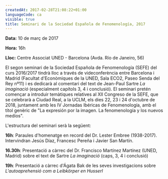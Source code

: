```yaml
---
createdAt: 2017-02-28T21:08:22+01:00
languageCode: ca
visible: true
title: Seminari de la Sociedad Española de Fenomenología, 2017
---
```


**Data:** 10 de març de 2017

**Hora:** 16h

**Lloc:** Centre Associat UNED - Barcelona (Avda. Río de Janeiro, 56)

El segon seminari de la Sociedad Española de Fenomenología (SEFE) del curs 2016/2017 tindrà lloc a través de videconferència entre Barcelona i Madrid (Facultat d'Econòmiques de la UNED, Sala ECO2, Paseo Senda del Rey nº11) i es dedicarà al comentari del text de Jean-Paul Sartre _La imaginació_ (especialment capítols 3, 4 i conclusió). El seminari pretén començar a introduir temàtiques relatives al XII Congreso de la SEFE, que se celebrarà a Ciudad Real, a la UCLM, els dies 22, 23 i 24 d'octubre de 2018, juntament amb les IV Jornadas Ibéricas de Fenomenología, amb el títol genèric de "La expresión por la imagen. La fenomenología y los nuevos medios".

L'estructura del seminari serà la següent:

**16h**: Paraules d'homenatge en record del Dr. Lester Embree (1938-2017). Intervindran Jesús Díaz, Francesc Pereña i Javier San Martín.

**16.30h**: Presentació a càrrec del Dr. Francisco Martínez Martínez (UNED, Madrid) sobre el text de Sartre _La imaginació_ (caps, 3, 4 i conclusió)

**19h**: Presentació a càrrec d'Ágata Bak de les seves investigacions sobre _L'autoaprehensió com a Leibkörper en Husserl_